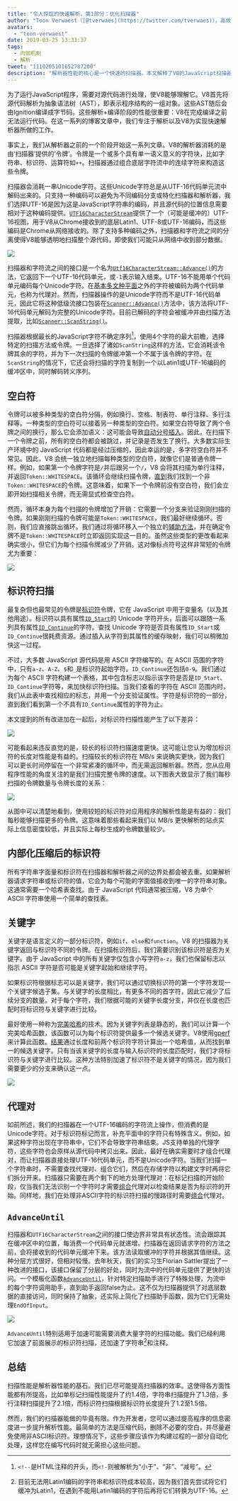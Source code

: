 ```yaml
---
title: "令人惊叹的快速解析，第1部分：优化扫描器"
author: "Toon Verwaest（[@tverwaes](https://twitter.com/tverwaes)），高效优化专家"
avatars:
  - "toon-verwaest"
date: 2019-03-25 13:33:37
tags:
  - 内部机制
  - 解析
tweet: "1110205101652787200"
description: "解析器性能的核心是一个快速的扫描器。本文解释了V8的JavaScript扫描器最近如何提升到2.1倍的速度。"
---
```

为了运行JavaScript程序，需要对源代码进行处理，使V8能够理解它。V8首先将源代码解析为抽象语法树（AST），即表示程序结构的一组对象。这些AST随后会由Ignition编译成字节码。这些解析+编译阶段的性能很重要：V8在完成编译之前无法运行代码。在这一系列的博客文章中，我们专注于解析以及V8为实现快速解析器所做的工作。

<!--truncate-->
事实上，我们从解析器之前的一个阶段开始这一系列文章。V8的解析器消耗的是由‘扫描器’提供的‘令牌’。令牌是一个或多个具有单一语义意义的字符块，比如字符串、标识符、运算符如`++`。扫描器通过组合底层字符流中的连续字符来构造这些令牌。

扫描器会消耗一串Unicode字符。这些Unicode字符总是从UTF-16代码单元流中解码出来的。只支持一种编码可以避免为不同编码分支或特化扫描器和解析器，我们选择UTF-16是因为这是JavaScript字符串的编码，并且源代码的位置信息需要相对于这种编码提供。[`UTF16CharacterStream`](https://cs.chromium.org/chromium/src/v8/src/scanner.h?rcl=edf3dab4660ed6273e5d46bd2b0eae9f3210157d&l=46)提供了一个（可能是缓冲的）UTF-16视图，用于V8从Chrome接收到的底层Latin1、UTF-8或UTF-16编码，而这些编码是Chrome从网络接收的。除了支持多种编码之外，扫描器和字符流之间的分离使得V8能够透明地扫描整个源代码，即使我们可能只从网络中收到部分数据。

![](/_img/scanner/overview.svg)

扫描器和字符流之间的接口是一个名为[`Utf16CharacterStream::Advance()`](https://cs.chromium.org/chromium/src/v8/src/scanner.h?rcl=edf3dab4660ed6273e5d46bd2b0eae9f3210157d&l=54)的方法，它返回下一个UTF-16代码单元，或`-1`表示输入结束。UTF-16不能用单个代码单元编码每个Unicode字符。在[基本多文种平面](https://en.wikipedia.org/wiki/Plane_(Unicode)#Basic_Multilingual_Plane)之外的字符被编码为两个代码单元，也称为代理对。然而，扫描器操作的是Unicode字符而不是UTF-16代码单元，因此它将这种低级流接口包装在[`Scanner::Advance()`](https://cs.chromium.org/chromium/src/v8/src/scanner.h?sq=package:chromium&g=0&rcl=edf3dab4660ed6273e5d46bd2b0eae9f3210157d&l=569)方法中，该方法将UTF-16代码单元解码为完整的Unicode字符。目前已解码的字符会被缓冲并由扫描方法提取，比如[`Scanner::ScanString()`](https://cs.chromium.org/chromium/src/v8/src/scanner.cc?rcl=edf3dab4660ed6273e5d46bd2b0eae9f3210157d&l=775)。

扫描器根据最长的JavaScript字符不确定序列[^1]，使用4个字符的最大前瞻，选择特定的扫描方法或令牌。一旦选择了诸如`ScanString`这样的方法，它会消耗该令牌其余的字符，并为下一次扫描的令牌缓冲第一个不属于该令牌的字符。在`ScanString`的情况下，它还会将扫描的字符复制到一个以Latin1或UTF-16编码的缓冲区中，同时解码转义序列。

[^1]: `<!--`是HTML注释的开头，而`<!-`则被解析为“小于”、“非”、“减号”。

## 空白符

令牌可以被多种类型的空白符分隔，例如换行、空格、制表符、单行注释、多行注释等。一种类型的空白符可以接着另一种类型的空白符。如果空白符导致了两个令牌之间的换行，那么它会添加语义：这可能会导致[自动分号插入](https://tc39.es/ecma262/#sec-automatic-semicolon-insertion)。因此，在扫描下一个令牌之前，所有的空白符都会被跳过，并记录是否发生了换行。大多数实际生产环境中的 JavaScript 代码都是经过压缩的，因此幸运的是，多字符空白符并不常见。因此，V8 会统一独立地扫描每种类型的空白符，就像它们是普通令牌一样。例如，如果第一个令牌字符是`/`并后跟另一个`/`，V8 会将其扫描为单行注释，并返回`Token::WHITESPACE`。该循环会继续扫描令牌，[直到](https://cs.chromium.org/chromium/src/v8/src/scanner.cc?rcl=edf3dab4660ed6273e5d46bd2b0eae9f3210157d&l=671)我们找到一个非`Token::WHITESPACE`的令牌。这意味着，如果下一个令牌前没有空白符，我们会立即开始扫描相关令牌，而无需显式检查空白符。

然而，循环本身为每个扫描的令牌增加了开销：它需要一个分支来验证刚刚扫描的令牌。如果刚刚扫描的令牌可能是`Token::WHITESPACE`，我们最好继续循环。否则，我们应直接跳出循环。我们通过将循环移入一个独立的[辅助方法](https://cs.chromium.org/chromium/src/v8/src/parsing/scanner-inl.h?rcl=d62ec0d84f2ec8bc0d56ed7b8ed28eaee53ca94e&l=178)，并在确定令牌不是`Token::WHITESPACE`时立即返回实现这一目的。虽然这些类型的更改看起来确实很小，但它们为每个扫描令牌减少了开销。这对像标点符号这样非常短的令牌尤为重要：

![](/_img/scanner/punctuation.svg)

## 标识符扫描

最复杂但也最常见的令牌是[标识符](https://tc39.es/ecma262/#prod-Identifier)令牌，它在 JavaScript 中用于变量名（以及其他用途）。标识符以具有属性[`ID_Start`](https://cs.chromium.org/chromium/src/v8/src/unicode.cc?rcl=d4096d05abfc992a150de884c25361917e06c6a9&l=807)的 Unicode 字符开头，后面可以跟随一系列具有属性[`ID_Continue`](https://cs.chromium.org/chromium/src/v8/src/unicode.cc?rcl=d4096d05abfc992a150de884c25361917e06c6a9&l=947)的字符。查找 Unicode 字符是否具有属性`ID_Start`或`ID_Continue`很耗费资源。通过插入从字符到其属性的缓存映射，我们可以稍微加快这一过程。

不过，大多数 JavaScript 源代码是用 ASCII 字符编写的。在 ASCII 范围的字符中，只有`a-z`、`A-Z`、`$`和`_`是标识符起始字符。`ID_Continue`还包括`0-9`。我们通过为每个 ASCII 字符构建一个表格，其中包含标志以指示该字符是否是`ID_Start`、`ID_Continue`字符等，来加快标识符扫描。当我们查看的字符在 ASCII 范围内时，我们从此表中查找相应的标志，并用一个分支验证属性。字符是标识符的一部分，直到我们看到第一个不具有`ID_Continue`属性的字符为止。

本文提到的所有改进加在一起后，对标识符扫描性能产生了以下差异：

![](/_img/scanner/identifiers-1.svg)

可能看起来违反直觉的是，较长的标识符扫描速度更快。这可能让您认为增加标识符的长度对性能是有益的。扫描较长的标识符在 MB/s 来说确实更快，因为我们可以更长时间停留在一个非常紧凑的循环中，而无需返回解析器。然而，您从应用程序性能的角度关注的是我们扫描完整令牌的速度。以下图表大致显示了我们每秒扫描的令牌数量与令牌长度的关系：

![](/_img/scanner/identifiers-2.svg)

从图中可以清楚地看到，使用较短的标识符对应用程序的解析性能是有益的：我们每秒能够扫描更多的令牌。这意味着那些看起来我们以 MB/s 更快解析的站点实际上信息密度较低，并且实际上每秒生成的令牌数量较少。

## 内部化压缩后的标识符

所有字符串字面量和标识符在扫描器和解析器之间的边界处都会被去重。如果解析器请求字符串或标识符的值，它会为每个可能的字面值接收到唯一的字符串对象。这通常需要一个哈希表查找。由于 JavaScript 代码通常被压缩，V8 为单个 ASCII 字符串使用一个简单的查找表。

## 关键字

关键字是语言定义的一部分标识符，例如`if`、`else`和`function`。V8 的扫描器为关键字返回与标识符不同的令牌。在扫描标识符后，我们需要识别该标识符是否为关键字。由于 JavaScript 中的所有关键字仅包含小写字符`a-z`，我们也保留标志以指示 ASCII 字符是否可能是关键字起始和继续字符。

如果标识符根据标志可以是关键字，我们可以通过切换标识符的第一个字符发现一个关键字候选子集。与关键字的长度相比，有更多不同的首字符，因此它减少了后续分支的数量。对于每个字符，我们根据可能的关键字长度分支，并仅在长度也匹配时将标识符与关键字进行比较。

最好使用一种称为[完美哈希](https://en.wikipedia.org/wiki/Perfect_hash_function)的技术。因为关键字列表是静态的，我们可以计算一个完美哈希函数，该函数可以为每个标识符提供最多一个候选关键字。V8使用[gperf](https://www.gnu.org/software/gperf/)来计算此函数。[结果](https://cs.chromium.org/chromium/src/v8/src/parsing/keywords-gen.h)通过长度和前两个标识符字符计算出一个哈希值，从而找到单一的候选关键字。只有当该关键字的长度与输入标识符的长度匹配时，我们才将标识符与关键字进行比较。这种方法特别加速了标识符不是关键字的情况，因为我们需要更少的分支来确认这一点。

![](/_img/scanner/keywords.svg)

## 代理对

如前所述，我们的扫描器在一个UTF-16编码的字符流上操作，但消费的是Unicode字符。对于标识符标记而言，补充平面中的字符只有特殊含义。例如，如果这种字符出现在字符串中，它们不会导致字符串结束。JS支持单独的代理字符，这些字符也会原样从源代码中拷贝出来。因此，最好在确实需要时才组合代理对，而让扫描器直接处理UTF-16代码单元，而不是Unicode字符。当我们扫描一个字符串时，不需要查找代理对、组合它们，然后在存储字符以构建文字时再将它们拆分开来。扫描器只需要在两个剩下的地方处理代理对：在标记扫描的开始阶段，仅当我们无法识别一个字符时才需要[组合](https://cs.chromium.org/chromium/src/v8/src/parsing/scanner-inl.h?rcl=d4096d05abfc992a150de884c25361917e06c6a9&l=515)代理对以检查结果是否为标识符的开始。同样地，我们在处理非ASCII字符的标识符扫描的慢路径时需要[组合](https://cs.chromium.org/chromium/src/v8/src/parsing/scanner.cc?rcl=d4096d05abfc992a150de884c25361917e06c6a9&l=1003)代理对。

## `AdvanceUntil`

扫描器和`UTF16CharacterStream`之间的接口使边界非常具有状态性。流会跟踪其在缓冲区中的位置，每消费一个代码单元就递增。扫描器在返回请求字符的方法之前，会将接收到的代码单元缓冲下来。该方法读取缓冲的字符并根据其值继续。这种分层方式很好，但相对较慢。去年秋天，我们的实习生Florian Sattler提出了一种改进的接口，该接口保留了分层的好处，同时为流中的代码单元提供了更快的访问。一个模板化函数[`AdvanceUntil`](https://cs.chromium.org/chromium/src/v8/src/parsing/scanner.h?rcl=d4096d05abfc992a150de884c25361917e06c6a9&l=72)，针对特定扫描助手进行了特殊处理，为流中的每个字符调用助手，直到助手返回false为止。这不仅为扫描器提供了对底层数据的直接访问，同时保持了抽象，还实际上简化了扫描助手函数，因为它们无需处理`EndOfInput`。

![](/_img/scanner/advanceuntil.svg)

`AdvanceUntil`特别适用于加速可能需要消费大量字符的扫描功能。我们已经利用它加速了前面展示的标识符扫描，还加速了字符串[^2]和注释。

[^2]: 目前无法用Latin1编码的字符串和标识符成本较高，因为我们首先尝试将它们缓冲为Latin1，在遇到不能用Latin1编码的字符后再将它们转换为UTF-16。

## 总结

扫描性能是解析器性能的基石。我们已尽可能提高扫描器的效率。这使得各方面性能都有所提高，比如单标记扫描性能提升了约1.4倍，字符串扫描提升了1.3倍，多行注释扫描提升了2.1倍，而标识符扫描根据标识符长度提升了1.2至1.5倍。

然而，我们的扫描器能做的毕竟有限。作为开发者，您可以通过提高程序的信息密度进一步提升解析性能。最简单的方法是压缩代码，删除不必要的空白，并尽量避免使用非ASCII标识符。理想情况下，这些步骤应该作为构建过程的一部分自动化处理，这样您在编写代码时就无需担心这些问题。
